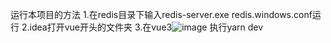 运行本项目的方法
1.在redis目录下输入redis-server.exe redis.windows.conf运行
2.idea打开vue开头的文件夹
3.在vue3![image](https://github.com/lsewcx/ruoyi/assets/107914845/a23efbf6-1234-44bb-bf3f-748a0740a1b8)
执行yarn dev
